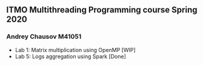 ## ITMO Multithreading Programming course Spring 2020

### Andrey Chausov M41051

* Lab 1: Matrix multiplication using OpenMP [WIP]
* Lab 5: Logs aggregation using Spark [Done]